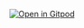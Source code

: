[![Open in Gitpod](https://gitpod.io/button/open-in-gitpod.svg)](https://gitpod.io/#https://github.com/camronh/DecentRaffle)